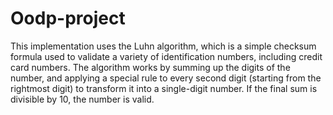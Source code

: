 # Oodp-project
This implementation uses the Luhn algorithm, which is a simple checksum formula used to validate a variety of identification numbers, including credit card numbers. The algorithm works by summing up the digits of the number, and applying a special rule to every second digit (starting from the rightmost digit) to transform it into a single-digit number. If the final sum is divisible by 10, the number is valid.
